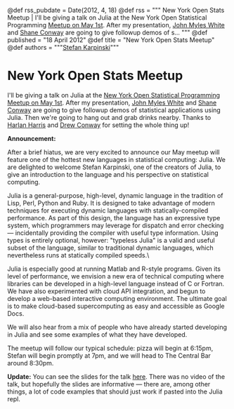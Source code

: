 @def rss_pubdate = Date(2012, 4, 18)
@def rss = """ New York Open Stats Meetup | I'll be giving a talk on Julia at the New York Open Statistical Programming [Meetup on May 1st](http://www.meetup.com/nyhackr/events/60839932/). After my presentation, [John Myles White](http://www.johnmyleswhite.com/) and [Shane Conway](http://www.statalgo.com/) are going to give followup demos of s... """
@def published = "18 April 2012"
@def title = "New York Open Stats Meetup"
@def authors = """<a href="http://karpinski.org/">Stefan Karpinski</a>"""  

# New York Open Stats Meetup

I'll be giving a talk on Julia at the [New York Open Statistical Programming Meetup on May 1st](http://www.meetup.com/nyhackr/events/60839932/). After my presentation, [John Myles White](http://www.johnmyleswhite.com/) and [Shane Conway](http://www.statalgo.com/) are going to give followup demos of statistical applications using Julia. Then we're going to hang out and grab drinks nearby. Thanks to [Harlan Harris](http://www.harlan.harris.name/) and [Drew Conway](http://www.drewconway.com/) for setting the whole thing up!

**Announcement:**

After a brief hiatus, we are very excited to announce our May meetup will feature one of the hottest new languages in statistical computing: Julia.  We are delighted to welcome Stefan Karpinski, one of the creators of Julia, to give an introduction to the language and his perspective on statistical computing.

Julia is a general-purpose, high-level, dynamic language in the tradition of Lisp, Perl, Python and Ruby. It is designed to take advantage of modern techniques for executing dynamic languages with statically-compiled performance. As part of this design, the language has an expressive type system, which programmers may leverage for dispatch and error checking — incidentally providing the compiler with useful type information. Using types is entirely optional, however: "typeless Julia" is a valid and useful subset of the language, similar to traditional dynamic languages, which nevertheless runs at statically compiled speeds.\

Julia is especially good at running Matlab and R-style programs. Given its level of performance, we envision a new era of technical computing where libraries can be developed in a high-level language instead of C or Fortran. We have also experimented with cloud API integration, and begun to develop a web-based interactive computing environment. The ultimate goal is to make cloud-based supercomputing as easy and accessible as Google Docs.

We will also hear from a mix of people who have already started developing in Julia and see some examples of what they have developed.

The meetup will follow our typical schedule: pizza will begin at 6:15pm, Stefan will begin promptly at 7pm, and we will head to The Central Bar around 8:30pm.

**Update:** You can see the slides for the talk [here](/assets/blog/nyhackr.pdf). There was no video of the talk, but hopefully the slides are informative — there are, among other things, a lot of code examples that should just work if pasted into the Julia repl.

